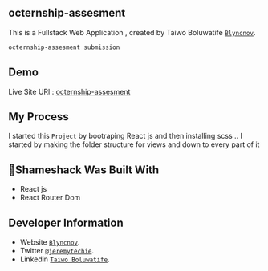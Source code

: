 ## octernship-assesment

This is a Fullstack Web Application , created by Taiwo Boluwatife [`Blyncnov`](https://blyncnov.com/).

```bash
octernship-assesment submission
```

## Demo

Live Site URl : [octernship-assesment](https://octernship-assesment.vercel.app)

## My Process

I started this `Project` by bootraping React js and then installing scss .. I started by making the folder structure for views and down to every part of it

## 💩Shameshack Was Built With

- React js
- React Router Dom

## Developer Information

- Website [`Blyncnov`](https://pro-blyncnov.vercel.app).
- Twitter [`@jeremytechie`](https://twitter.com/jeremytechie).
- Linkedin [`Taiwo Boluwatife`](https://linkedin.com/in/blyncnov).
